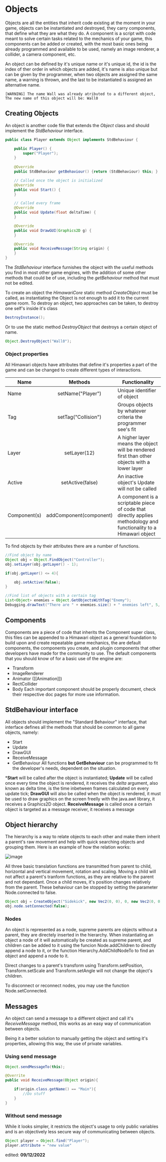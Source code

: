 # Objects

Objects are all the entities that inherit code existing at the moment in your game, objects can be instantiated and destroyed, they carry components, that define what they are what they do. A component is a script with code meant to solve certain tasks related to the mechanics of your game, this components can be added or created, with the most basic ones being already programmed and available to be used, namely an image renderer, a collider, a camera component, etc.

An object can be defined by it's unique name or it's unique id, the id is the index of ther order in which objects are added, it's name is also unique but can be given by the programmer, when two objects are assigned the same name, a warning is thrown, and the last to be instantiated is assigned an alternative name.

```
[WARNING] The name Wall was already atributed to a different object, The new name of this object will be: Wall0
```

## Creating Objects

An object is another code file that extends the _Object_ class and should implement the _StdBehaviour_ interface. 
```java
public class Player extends Object implements StdBehaviour {

    public Player() {
        super("Player");
    }
    
    @Override
    public StdBehaviour getBehaviour() {return (StdBehaviour) this; }

    // Called once the object is initialized
    @Override
    public void Start() {
    }

    // Called every frame
    @Override
    public void Update(float deltaTime) {
    }

    @Override
    public void DrawGUI(Graphics2D g) {
    }

    @Override
    public void ReceiveMessage(String origin) {
    }
}
```

The _StdBehaviour_ interface furnishes the object with the useful methods you find in most other game engines, with the addition of some other methods that could be of use, including the _getBehaviour_ method that must not be edited.

To create an object the _HimawariCore_ static method _CreateObject_ must be called, as instantiating the Object is not enough to add it to the current game room.
To destroy an object, two approaches can be taken, to destroy one self's inside it's class
```java
DestroyInstance();
```
Or to use the static method _DestroyObject_ that destroys a certain object of name.
```java
Object.DestroyObject("Wall0");
```

### Object properties

All Himawari objects have attributes that define it's properties a part of the game and can be changed to create different types of interactions.

Name | Methods | Functionality
--------------|:-----------:|------------
Name | setName("Player") | Unique identifier of object 
Tag | setTag("Collision") | Groups objects by whatever criteria the programmer see's fit
Layer | setLayer(12) | A higher layer means the object will be rendered first than other objects with a lower layer
Active | setActive(false) | An inactive object's Update will not be called
Component(s) | addComponent(component) | A component is a scriptable piece of code that directly applies methodology and functionality to a Himawari object 

To find objects by their attributes there are a number of functions.
```java
//Find object by name
Object obj = Object.FindObject("Controller");
obj.setLayer(obj.getLayer() - 1);

if(obj.getLayer() <= 4){

	obj.setActive(false);
}

//Find list of objects with a certain tag
List<Object> enemies = Object.GetObjectsWithTag("Enemy");
Debugging.drawText("There are " + enemies.size() + " enemies left", 5, 5, g);
```

## Components

Components are a piece of code that inherits the Component super class, this files can be appended to a Himawari object as a general foundation to build upon and create repeatable game mechanics, the are default components, the components you create, and plugin components that other developers have made for the community to use.
The default components that you should know of for a basic use of the engine are:
* Transform
* ImageRenderer
* Animator ([[Animation]])
* RectCollider
* Body
Each important component should be properly document, check their respective doc pages for more use information.

## StdBehaviour interface

All objects should implement the "Standard Behaviour" interface, that interface defines all the methods that should be common to all game objects, namely: 
* Start
* Update
* DrawGUI
* ReceiveMessage
* GetBehaviour
All functions **but GetBehaviour** can be programmed to fit the developer's needs, dependent on the situation.

***Start** will be called after the object is instantiated;
**Update** will be called once every time the object is rendered, it receives the _delta_ argument, also known as delta time, is the time inbetween frames calculated on every update tick;
**DrawGUI** will also be called when the object is rendered, it must be used to draw graphics on the screen freelly with the java.awt library, it receives a Graphics2D object.
**ReceiveMessage** is called once a certain object is targeted as a message receiver, it receives a message

## Object hierarchy

The hierarchy is a way to relate objects to each other and make them inherit a parent's raw movement and help with quick searching objects and grouping them.
Here is an example of how the relation works:

![image](images/childs.png)

All three basic translation functions are transmitted from parent to child, horizontal and vertical movement, rotation and scaling.
Moving a child will not affect a parent's tranform functions, as they are relative to the parent and not dependant. Once a child moves, it's position changes relatively from the parent. These behaviour can be stopped by setting the parameter Node.connected to false.

```java
Object obj = CreateObject("Sidekick", new Vec2(0, 0), 0, new Vec2(0, 0));
obj.node.setConnected(false);
```

### Nodes
An object is represented as a node, supreme parents are objects without a parent, they are directely inserted in the hierarchy. When instantiating an object a node of it will automatically be created as supreme parent, and children can be added to it using the funcion Node.addChildren to directly append a node to it, or the function Hierarchy.AddChildNodeTo to find an object and append a node to it.

Direct changes to a parent's transform using Transform.setPosition, Transform.setScale and Transform.setAngle will not change the object's children.

To disconnect or reconnect nodes, you may use the function Node.setConnected.

## Messages
An object can send a message to a different object and call it's _ReceiveMessage_ method, this works as an easy way of communication between objects.

Being it a better solution to manually getting the object and setting it's properties, allowing this way, the use of private variables.

### Using send message
```java
Object.sendMessageTo(this);
```

```java
@Overrite
public void ReceiveMessage(Object origin){

	if(origin.class.getName() == "Main"){
		//Do stuff
	}
}
```

### Without send message
While it looks simpler, it restricts the object's usage to only public variables and is an objectively less secure way of communicating between objects.
```java
Object player = Object.find("Player");
player.attribute = "new value"
```

edited: **09/12/2022**